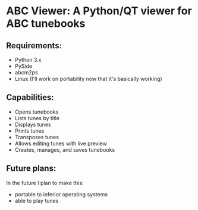 ABC Viewer: A Python/QT viewer for ABC tunebooks
======================================================================

Requirements:
----------------------------------------------------------------------

 - Python 3.x
 - PySide
 - abcm2ps
 - Linux (I'll work on portability now that it's basically working)
 
Capabilities:
----------------------------------------------------------------------

 - Opens tunebooks
 - Lists tunes by title
 - Displays tunes
 - Prints tunes
 - Transposes tunes
 - Allows editing tunes with live preview
 - Creates, manages, and saves tunebooks
 
Future plans:
----------------------------------------------------------------------

In the future I plan to make this:

 - portable to inferior operating systems
 - able to play tunes
